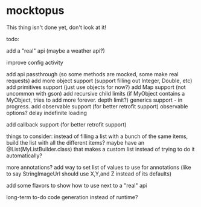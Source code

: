 mocktopus
=========

This thing isn't done yet, don't look at it!


todo:

add a "real" api (maybe a weather api?)

improve config activity

add api passthrough (so some methods are mocked, some make real requests)
add more object support (support filling out Integer, Double, etc)
add primitives support (just use objects for now?)
add Map support (not uncommon with gson)
add recursive child limits (if MyObject contains a MyObject, tries to add more forever. depth limit?)
generics support - in progress.
add observable support (for better retrofit support)
    observable options?
        delay
        indefinite loading

add callback support (for better retrofit support)

things to consider:
instead of filling a list with a bunch of the same items, build the list with all the different items?
    maybe have an @List(MyListBuilder.class) that makes a custom list instead of trying to do it automatically?

more annotations?
add way to set list of values to use for annotations (like to say StringImageUrl should use X,Y,and Z instead of its defaults)


add some flavors to show how to use next to a "real" api

long-term to-do
code generation instead of runtime?